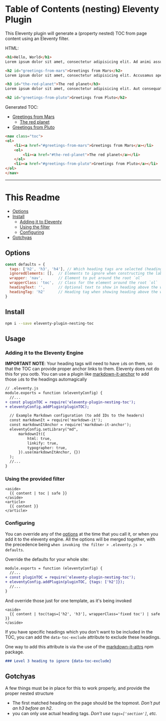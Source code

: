 # Table of Contents (nesting) Eleventy Plugin

This Eleventy plugin will generate a (property nested) TOC from page content using an Eleventy filter.

HTML:
```html
<h1>Hello, World</h1>
Lorem ipsum dolor sit amet, consectetur adipisicing elit. Ad animi assumenda consequuntur debitis ea eligendi eos hic necessitatibus, odio recusandae rem similique, totam unde. Asperiores cumque facere nisi quibusdam vitae.

<h2 id="greetings-from-mars">Greetings from Mars</h2>
Lorem ipsum dolor sit amet, consectetur adipisicing elit. Accusamus aperiam at blanditiis dolorem ea, eius impedit maxime non omnis quia repudiandae sit, suscipit vel veniam voluptas. Dignissimos eos porro sit.

<h3 id="the-red-planet">The red planet</h3>
Lorem ipsum dolor sit amet, consectetur adipisicing elit. Aut consequatur dicta doloremque est iure minima placeat recusandae sit. Dolorum quis quod sequi! Commodi cupiditate debitis, dolore error excepturi nulla optio.

<h2 id="greetings-from-pluto">Greetings from Pluto</h2>

```

Generated TOC:
* [Greetings from Mars](#greetings-from-mars)
  * [The red planet](#the-red-planet)
* [Greetings from Pluto](#greetings-from-pluto)
```html
<nav class="toc">
<ol>
    <li><a href="#greetings-from-mars">Greetings from Mars</a></li>
    <ol>
        <li><a href="#the-red-planet">The red planet</a></li>
    </ol>
    <li><a href="#greetings-from-pluto">Greetings from Pluto</a></li>
</ol>
</nav>

```

<hr>

# This Readme

* [Options](#options)
* [Install](#install)
  * [Adding it to Eleventy](#adding-it-to-the-eleventy-engine)
  * [Using the filter](#using-the-provided-filter)
  * [Configuring](#configuring)
* [Gotchyas](#gotchyas)


## Options

```javascript
const defaults = {
  tags: ['h2', 'h3', 'h4'], // Which heading tags are selected (headings must each have an ID attribute)
  ignoredElements: [],  // Elements to ignore when constructing the label for every header (useful for ignoring permalinks, must be selectors)
  wrapper: 'nav',       // Element to put around the root `ol`
  wrapperClass: 'toc',  // Class for the element around the root `ol`
  headingText: '',      // Optional text to show in heading above the wrapper element
  headingTag: 'h2'      // Heading tag when showing heading above the wrapper element
}
```

## Install

```sh
npm i --save eleventy-plugin-nesting-toc
```

## Usage

### Adding it to the Eleventy Engine

**IMPORTANT NOTE**: Your heading tags will need to have `id`s on them, so that the TOC can provide proper anchor links to them. Eleventy does not do this for you ootb. You can use a plugin like [markdown-it-anchor](https://www.npmjs.com/package/markdown-it-anchor) to add those `id`s to the headings automagically

```diff
// .eleventy.js
module.exports = function (eleventyConfig) {
  //...
+ const pluginTOC = require('eleventy-plugin-nesting-toc');
+ eleventyConfig.addPlugin(pluginTOC);

  // Example Markdown configuration (to add IDs to the headers)
  const markdownIt = require('markdown-it');
  const markdownItAnchor = require('markdown-it-anchor');
  eleventyConfig.setLibrary("md",
      markdownIt({
          html: true,
          linkify: true,
          typographer: true,
      }).use(markdownItAnchor, {})
  );
  //...
}
```

### Using the provided filter

```nunjucks
<aside>
  {{ content | toc | safe }}
</aside>
<article>
  {{ content }}
</article>
```

### Configuring

You can override any of the [options](#options) at the time that you call it, or when you add it to the eleventy engine. All the options will be merged together, with the precedence being `when invoking the filter > .eleventy.js > defaults`.

Override the defaults for your whole site:

```diff
module.exports = function (eleventyConfig) {
  //...
+ const pluginTOC = require('eleventy-plugin-nesting-toc');
+ eleventyConfig.addPlugin(pluginTOC, {tags: ['h2']});
  //...
}
```

And override those just for one template, as it's being invoked

```nunjucks
<aside>
  {{ content | toc(tags=['h2', 'h3'], wrapperClass='fixed toc') | safe }}
</aside>
```

If you have specific headings which you don't want to be included in the TOC, you can add the `data-toc-exclude` attribute to exclude these headings.

One way to add this attribute is via the use of the <a href="https://www.npmjs.com/package/markdown-it-attrs" target="_blank" rel="noopener">markdown-it-attrs</a> npm package.
```markdown
### Level 3 heading to ignore {data-toc-exclude}
```


## Gotchyas

A few things must be in place for this to work properly, and provide the proper nested structure

* The first matched heading on the page should be the topmost. _Don't put an h3 before an h2_.
* you can only use actual heading tags. _Don't use `tags=['section']`, etc._
